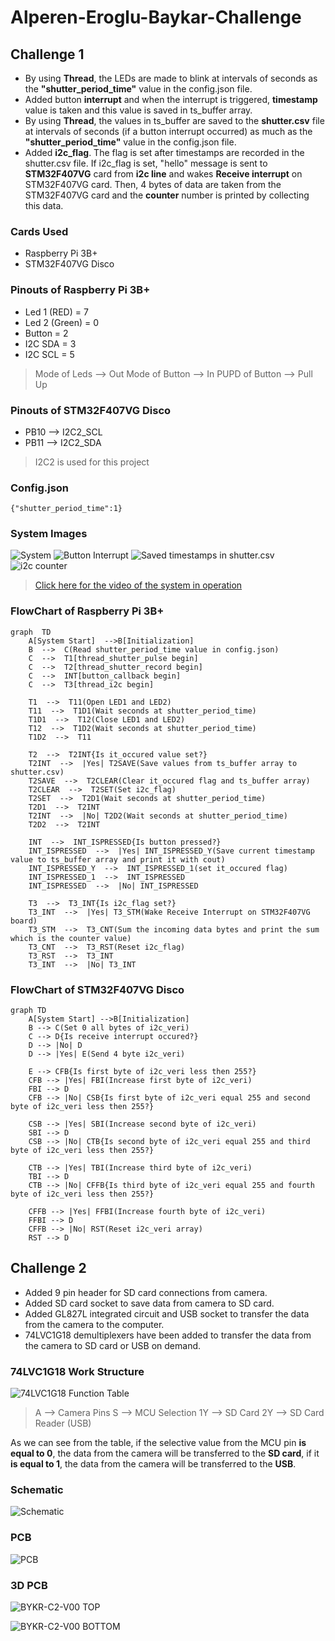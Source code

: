 

# Alperen-Eroglu-Baykar-Challenge
## Challenge 1
- By using **Thread**, the LEDs are made to blink at intervals of seconds as the **"shutter_period_time"** value in the config.json file.
- Added button **interrupt** and when the interrupt is triggered, **timestamp** value is taken and this value is saved in ts_buffer array.
- By using **Thread**, the values in ts_buffer are saved to the **shutter.csv** file at intervals of seconds (if a button interrupt occurred) as much as the **"shutter_period_time"** value in the config.json file.
- Added **i2c_flag**. The flag is set after timestamps are recorded in the shutter.csv file. If i2c_flag is set, "hello" message is sent to **STM32F407VG** card from **i2c line** and wakes **Receive interrupt** on STM32F407VG card. Then, 4 bytes of data are taken from the STM32F407VG card and the **counter** number is printed by collecting this data.

### Cards Used
- Raspberry Pi 3B+
- STM32F407VG Disco

### Pinouts of Raspberry Pi 3B+

- Led 1 (RED) = 7
- Led 2 (Green) = 0
- Button = 2
- I2C SDA = 3
- I2C SCL = 5

> Mode of Leds --> Out
> Mode of Button --> In
> PUPD of Button --> Pull Up

### Pinouts of STM32F407VG Disco
- PB10 --> I2C2_SCL
- PB11 --> I2C2_SDA
> I2C2 is used for this project

### Config.json

    {"shutter_period_time":1}

### System Images

![System](https://i.ibb.co/T1VSfKP/systemnew.jpg)
![Button Interrupt](https://i.ibb.co/jkR0xM9/1654244250016.jpg)
![Saved timestamps in shutter.csv](https://i.ibb.co/PG6VCc1/1654244249968.jpg)
![i2c counter](https://i.ibb.co/6NbrxF8/i2ccounter.jpg)

> [Click here for the video of the system in operation](https://s8.gifyu.com/images/ezgif-3-93caae81eb.gif)

### FlowChart of Raspberry Pi 3B+
```mermaid
graph  TD
    A[System Start]  -->B[Initialization]
    B  -->  C(Read shutter_period_time value in config.json)
    C  -->  T1[thread_shutter_pulse begin]
    C  -->  T2[thread_shutter_record begin]
    C  -->  INT[button_callback begin]
    C  -->  T3[thread_i2c begin]

    T1  -->  T11(Open LED1 and LED2)
    T11  -->  T1D1(Wait seconds at shutter_period_time)
    T1D1  -->  T12(Close LED1 and LED2)
    T12  -->  T1D2(Wait seconds at shutter_period_time)
    T1D2  -->  T11

    T2  -->  T2INT{Is it_occured value set?}
    T2INT  -->  |Yes| T2SAVE(Save values from ts_buffer array to shutter.csv)
    T2SAVE  -->  T2CLEAR(Clear it_occured flag and ts_buffer array)
    T2CLEAR  -->  T2SET(Set i2c_flag)
    T2SET  -->  T2D1(Wait seconds at shutter_period_time)
    T2D1  -->  T2INT
    T2INT  -->  |No| T2D2(Wait seconds at shutter_period_time)
    T2D2  -->  T2INT

    INT  -->  INT_ISPRESSED{Is button pressed?}
    INT_ISPRESSED  -->  |Yes| INT_ISPRESSED_Y(Save current timestamp value to ts_buffer array and print it with cout)
    INT_ISPRESSED_Y  -->  INT_ISPRESSED_1(set it_occured flag)
    INT_ISPRESSED_1  -->  INT_ISPRESSED
    INT_ISPRESSED  -->  |No| INT_ISPRESSED

    T3  -->  T3_INT{Is i2c_flag set?}
    T3_INT  -->  |Yes| T3_STM(Wake Receive Interrupt on STM32F407VG board)
    T3_STM  -->  T3_CNT(Sum the incoming data bytes and print the sum which is the counter value)
    T3_CNT  -->  T3_RST(Reset i2c_flag)
    T3_RST  -->  T3_INT
    T3_INT  -->  |No| T3_INT
```

### FlowChart of STM32F407VG Disco

```mermaid
graph TD
    A[System Start] -->B[Initialization]
    B --> C(Set 0 all bytes of i2c_veri)
    C --> D{Is receive interrupt occured?}
    D --> |No| D
    D --> |Yes| E(Send 4 byte i2c_veri)
    
    E --> CFB{Is first byte of i2c_veri less then 255?}
    CFB --> |Yes| FBI(Increase first byte of i2c_veri)
    FBI --> D
    CFB --> |No| CSB{Is first byte of i2c_veri equal 255 and second byte of i2c_veri less then 255?}
    
    CSB --> |Yes| SBI(Increase second byte of i2c_veri)
    SBI --> D
    CSB --> |No| CTB{Is second byte of i2c_veri equal 255 and third byte of i2c_veri less then 255?}
    
    CTB --> |Yes| TBI(Increase third byte of i2c_veri)
    TBI --> D
    CTB --> |No| CFFB{Is third byte of i2c_veri equal 255 and fourth byte of i2c_veri less then 255?}
    
    CFFB --> |Yes| FFBI(Increase fourth byte of i2c_veri)
    FFBI --> D
    CFFB --> |No| RST(Reset i2c_veri array)
    RST --> D
```

## Challenge 2

- Added 9 pin header for SD card connections from camera.
- Added SD card socket to save data from camera to SD card.
- Added GL827L integrated circuit and USB socket to transfer the data from the camera to the computer.
- 74LVC1G18 demultiplexers have been added to transfer the data from the camera to SD card or USB on demand.

### 74LVC1G18 Work Structure

![74LVC1G18 Function Table](https://i.ibb.co/sRHkNQJ/74-LVC1-G18-FT.png)

> A --> Camera Pins
> S --> MCU Selection
> 1Y --> SD Card
> 2Y --> SD Card Reader (USB)

As we can see from the table, if the selective value from the MCU pin **is equal to 0**, the data from the camera will be transferred to the **SD card**, if it **is equal to 1**, the data from the camera will be transferred to the **USB**.

### Schematic

![Schematic](https://i.ibb.co/S5JK3Ft/BYKR-C2-V00-SCHEMATIC.jpg)

### PCB

![PCB](https://i.ibb.co/1Mdy0rn/BYKR-C2-V00-PCB-page-0001.jpg)

### 3D PCB

![BYKR-C2-V00 TOP](https://i.ibb.co/LdnB4Q1/1.png)

![BYKR-C2-V00 BOTTOM](https://i.ibb.co/cr9c7gD/2.png)
